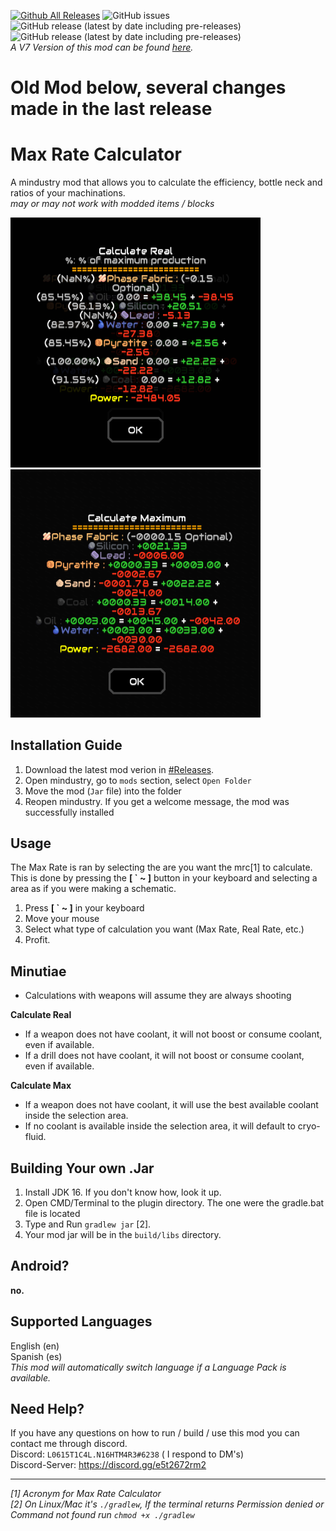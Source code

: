 [![Github All Releases](https://img.shields.io/github/downloads/L0615T1C5-216AC-9437/MaxRateCalculatorV6/total.svg)]()
![GitHub issues](https://img.shields.io/github/issues/L0615T1C5-216AC-9437/MaxRateCalculatorV6)
![GitHub release (latest by date including pre-releases)](https://img.shields.io/github/downloads-pre/L0615T1C5-216AC-9437/MaxRateCalculatorV6/1.5.1/total) 
![GitHub release (latest by date including pre-releases)](https://img.shields.io/github/downloads-pre/L0615T1C5-216AC-9437/MaxRateCalculatorV6/3.0-pa-0.1/total)  
*A V7 Version of this mod can be found [here](https://github.com/L0615T1C5-216AC-9437/MaxRateCalculator).*

# Old Mod below, several changes made in the last release

# Max Rate Calculator
A mindustry mod that allows you to calculate the efficiency, bottle neck and ratios of your machinations.  
*may or may not work with modded items / blocks*

<img src="docs/CalculateReal.png" alt="RealRatio" width="400"/><img src="docs/CalculateMax.png" alt="MaxRatio" width="400"/>

## Installation Guide
1. Download the latest mod verion in [#Releases](https://github.com/L0615T1C5-216AC-9437/MaxRateCalculatorV6/releases).
2. Open mindustry, go to `mods` section, select `Open Folder`
3. Move the mod (`Jar` file) into the folder
4. Reopen mindustry.
   If you get a welcome message, the mod was successfully installed

## Usage
The Max Rate is ran by selecting the are you want the mrc[1] to calculate. This is done by pressing the **\[ ` ~ ]** button in your keyboard and selecting a area as if you were making a schematic.
1. Press **\[ ` ~ ]** in your keyboard
2. Move your mouse
3. Select what type of calculation you want (Max Rate, Real Rate, etc.)
4. Profit.
## Minutiae
- Calculations with weapons will assume they are always shooting

**Calculate Real**  
- If a weapon does not have coolant, it will not boost or consume coolant, even if available.
- If a drill does not have coolant, it will not boost or consume coolant, even if available.

**Calculate Max**  
- If a weapon does not have coolant, it will use the best available coolant inside the selection area.  
- If no coolant is available inside the selection area, it will default to cryo-fluid.

## Building Your own .Jar

1. Install JDK 16. If you don't know how, look it up.
2. Open CMD/Terminal to the plugin directory. The one were the gradle.bat file is located
3. Type and Run `gradlew jar` [2].
4. Your mod jar will be in the `build/libs` directory.

## Android?
**no.**

## Supported Languages
English (en)  
Spanish (es)  
*This mod will automatically switch language if a Language Pack is available.*

## Need Help?
If you have any questions on how to run / build / use this mod you can contact me through discord.  
Discord: `L0615T1C4L.N16HTM4R3#6238` ( I respond to DM's)  
Discord-Server: https://discord.gg/e5t2672rm2

--- 
*[1]* *Acronym for Max Rate Calculator*  
*[2]* *On Linux/Mac it's `./gradlew`, If the terminal returns Permission denied or Command not found run `chmod +x ./gradlew`*
